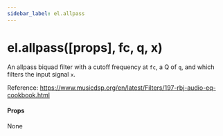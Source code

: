 ```yaml
---
sidebar_label: el.allpass
---
```


# el.allpass([props], fc, q, x)

An allpass biquad filter with a cutoff frequency at `fc`, a Q of `q`, and which
filters the input signal `x`.

Reference: https://www.musicdsp.org/en/latest/Filters/197-rbj-audio-eq-cookbook.html

#### Props

None


